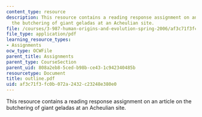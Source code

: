 ```yaml
---
content_type: resource
description: This resource contains a reading response assignment on an article on
  the butchering of giant geladas at an Acheulian site.
file: /courses/3-987-human-origins-and-evolution-spring-2006/af3c71f3fc0b072a2432c23248e380e0_outline.pdf
file_type: application/pdf
learning_resource_types:
- Assignments
ocw_type: OCWFile
parent_title: Assignments
parent_type: CourseSection
parent_uid: 808a2eb8-5ced-b98b-ce43-1c942340485b
resourcetype: Document
title: outline.pdf
uid: af3c71f3-fc0b-072a-2432-c23248e380e0
---
```

This resource contains a reading response assignment on an article on the butchering of giant geladas at an Acheulian site.

